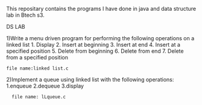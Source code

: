 This repositary contains the programs I have done in java and data structure lab in Btech s3.

DS LAB


1)Write a menu driven program for performing the following operations on a linked list
	1. Display
	2. Insert at beginning
	3. Insert at end
	4. Insert at a specified position
	5. Delete from beginning
	6. Delete from end
	7. Delete from a specified position

	file name:linked list.c


2)Implement a queue using linked list with the following operations: 1.enqueue 2.dequeue 3.display
      
      file name: lLqueue.c
